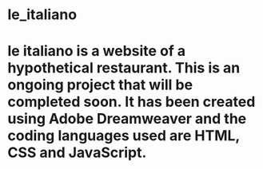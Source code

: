 # le_italiano
# le italiano is a website of a hypothetical restaurant. This is an ongoing project that will be completed soon. It has been created using Adobe Dreamweaver  and the coding languages  used are HTML, CSS and JavaScript.
